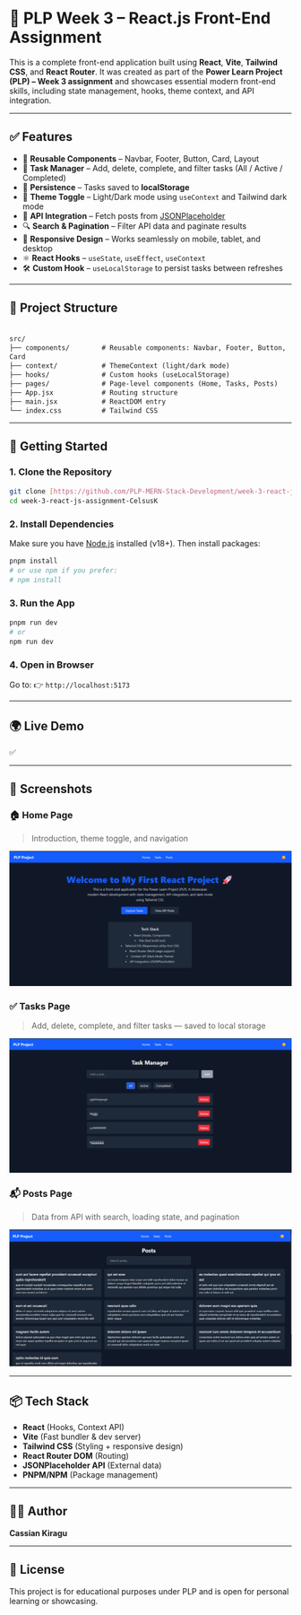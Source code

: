 
# 🌟 PLP Week 3 – React.js Front-End Assignment

This is a complete front-end application built using **React**, **Vite**, **Tailwind CSS**, and **React Router**. It was created as part of the **Power Learn Project (PLP) – Week 3 assignment** and showcases essential modern front-end skills, including state management, hooks, theme context, and API integration.

---

## ✅ Features

- 🧱 **Reusable Components** – Navbar, Footer, Button, Card, Layout
- 🎯 **Task Manager** – Add, delete, complete, and filter tasks (All / Active / Completed)
- 💾 **Persistence** – Tasks saved to **localStorage**
- 🌙 **Theme Toggle** – Light/Dark mode using `useContext` and Tailwind dark mode
- 🔄 **API Integration** – Fetch posts from [JSONPlaceholder](https://jsonplaceholder.typicode.com/)
- 🔍 **Search & Pagination** – Filter API data and paginate results
- 📱 **Responsive Design** – Works seamlessly on mobile, tablet, and desktop
- ⚛️ **React Hooks** – `useState`, `useEffect`, `useContext`
- 🛠️ **Custom Hook** – `useLocalStorage` to persist tasks between refreshes

---

## 🧠 Project Structure

```

src/
├── components/        # Reusable components: Navbar, Footer, Button, Card
├── context/           # ThemeContext (light/dark mode)
├── hooks/             # Custom hooks (useLocalStorage)
├── pages/             # Page-level components (Home, Tasks, Posts)
├── App.jsx            # Routing structure
├── main.jsx           # ReactDOM entry
└── index.css          # Tailwind CSS

````

---

## 🚀 Getting Started

### 1. Clone the Repository

```bash
git clone [https://github.com/PLP-MERN-Stack-Development/week-3-react-js-assignment-MohamedBashir2093.git](https://github.com/PLP-MERN-Stack-Development/week-3-react-js-assignment-CelsusK.git
cd week-3-react-js-assignment-CelsusK
````

### 2. Install Dependencies

Make sure you have [Node.js](https://nodejs.org/) installed (v18+). Then install packages:

```bash
pnpm install
# or use npm if you prefer:
# npm install
```

### 3. Run the App

```bash
pnpm run dev
# or
npm run dev
```

### 4. Open in Browser

Go to:
👉 `http://localhost:5173`

---

## 🌍 Live Demo

✅ 


---

## 📸 Screenshots

### 🏠 Home Page

> Introduction, theme toggle, and navigation

![Home Screenshot](./src/Screenshots/Screenshot%202025-07-11%20154553.png)

### ✅ Tasks Page

> Add, delete, complete, and filter tasks — saved to local storage

![Tasks Screenshot](./src/Screenshots/Screenshot%202025-07-11%20154647.png)

### 📬 Posts Page

> Data from API with search, loading state, and pagination

![Posts Screenshot](./src/Screenshots/Screenshot%202025-07-11%20154714.png)



---

## 📦 Tech Stack

* **React** (Hooks, Context API)
* **Vite** (Fast bundler & dev server)
* **Tailwind CSS** (Styling + responsive design)
* **React Router DOM** (Routing)
* **JSONPlaceholder API** (External data)
* **PNPM/NPM** (Package management)

---

## 👨‍💻 Author

**Cassian Kiragu**

---

## 📜 License

This project is for educational purposes under PLP and is open for personal learning or showcasing.
